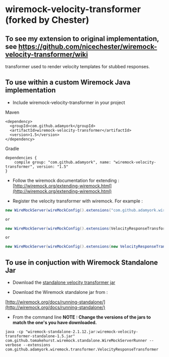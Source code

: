 wiremock-velocity-transformer (forked by Chester)
=============================================

## To see my extension to original implementation, see https://github.com/nicechester/wiremock-velocity-transformer/wiki

transformer used to render velocity templates for stubbed responses.

## To use within a custom Wiremock Java implementation

- Include wiremock-velocity-transformer in your project

Maven

````
<dependency>
  <groupId>com.github.adamyork</groupId>
  <artifactId>wiremock-velocity-transformer</artifactId>
  <version>1.5</version>
</dependency>
````

Gradle 

````
dependencies {
    compile group: "com.github.adamyork", name: "wiremock-velocity-transformer", version: "1.5"
}
````

- Follow the wiremock documentation for extending : [http://wiremock.org/extending-wiremock.html](http://wiremock.org/extending-wiremock.html)

- Register the velocity transformer with wiremock. For example :

````java
new WireMockServer(wireMockConfig().extensions("com.github.adamyork.wiremock.transformer.VelocityResponseTransformer",));

or

new WireMockServer(wireMockConfig().extensions(VelocityResponseTransformer.class));

or 

new WireMockServer(wireMockConfig().extensions(new VelocityResponseTransformer()));
````

## To use in conjuction with Wiremock Standalone Jar

- Download the [standalone velocity transformer jar ](https://github.com/adamyork/wiremock-velocity-transformer/releases/download/1.3/wiremock-velocity-transformer-standalone-1.2.jar)

- Download the Wiremock standalone jar from :

[http://wiremock.org/docs/running-standalone/](http://wiremock.org/docs/running-standalone/)

- From the command line **NOTE : Change the versions of the jars to match the one's you have downloaded.**
````
java -cp "wiremock-standalone-2.1.12.jar:wiremock-velocity-transformer-standalone-1.5.jar" com.github.tomakehurst.wiremock.standalone.WireMockServerRunner --verbose --extensions com.github.adamyork.wiremock.transformer.VelocityResponseTransformer
````
